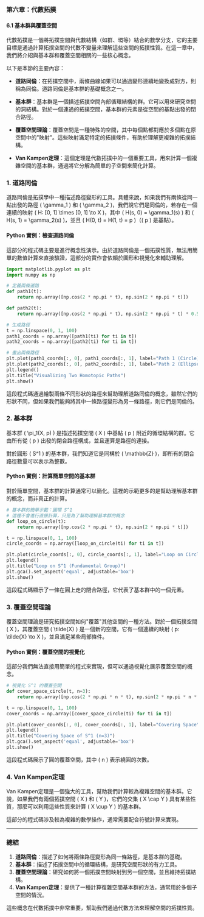 ### 第六章：代數拓撲

#### 6.1 基本群與覆蓋空間

代數拓撲是一個將拓撲空間與代數結構（如群、環等）結合的數學分支，它的主要目標是通過計算拓撲空間的代數不變量來理解這些空間的拓撲性質。在這一章中，我們將介紹與基本群和覆蓋空間相關的一些核心概念。

以下是本節的主要內容：

- **道路同倫**：在拓撲空間中，兩條曲線如果可以通過變形連續地變換成對方，則稱為同倫。道路同倫是基本群的基礎概念之一。
  
- **基本群**：基本群是一個描述拓撲空間內部循環結構的群。它可以用來研究空間的洞結構。對於一個連通的拓撲空間，基本群的元素是從空間的基點出發的閉合路徑。
  
- **覆蓋空間理論**：覆蓋空間是一種特殊的空間，其中每個點都對應於多個點在原空間中的"映射"。這些映射滿足特定的拓撲條件，有助於理解更複雜的拓撲結構。

- **Van Kampen定理**：這個定理是代數拓撲中的一個重要工具，用來計算一個複雜空間的基本群，通過將它分解為簡單的子空間來簡化計算。

### 1. 道路同倫

道路同倫是拓撲學中一種描述路徑變形的工具。具體來說，如果我們有兩條從同一點出發的路徑 \( \gamma_1 \) 和 \( \gamma_2 \)，我們說它們是同倫的，若存在一個連續的映射 \( H: [0, 1] \times [0, 1] \to X \)，其中 \( H(s, 0) = \gamma_1(s) \) 和 \( H(s, 1) = \gamma_2(s) \)，並且 \( H(0, t) = H(1, t) = p \)（\( p \) 是基點）。

#### Python 實例：檢查道路同倫

這部分的程式碼主要是進行概念性演示。由於道路同倫是一個拓撲性質，無法用簡單的數值計算來直接驗證，這部分的實作會依賴於圖形和視覺化來輔助理解。

```python
import matplotlib.pyplot as plt
import numpy as np

# 定義兩條道路
def path1(t):
    return np.array([np.cos(2 * np.pi * t), np.sin(2 * np.pi * t)])

def path2(t):
    return np.array([np.cos(2 * np.pi * t), np.sin(2 * np.pi * t) * 0.5])

# 生成路徑
t = np.linspace(0, 1, 100)
path1_coords = np.array([path1(ti) for ti in t])
path2_coords = np.array([path2(ti) for ti in t])

# 畫出兩條路徑
plt.plot(path1_coords[:, 0], path1_coords[:, 1], label="Path 1 (Circle)")
plt.plot(path2_coords[:, 0], path2_coords[:, 1], label="Path 2 (Ellipse)")
plt.legend()
plt.title("Visualizing Two Homotopic Paths")
plt.show()
```

這段程式碼通過繪製兩條不同形狀的路徑來幫助理解道路同倫的概念，雖然它們的形狀不同，但如果我們能夠將其中一條路徑變形為另一條路徑，則它們是同倫的。

### 2. 基本群

基本群 \( \pi_1(X, p) \) 是描述拓撲空間 \( X \) 中基點 \( p \) 附近的循環結構的群。它由所有從 \( p \) 出發的閉合路徑構成，並且運算是路徑的連接。

對於圓形 \( S^1 \) 的基本群，我們知道它是同構於 \( \mathbb{Z} \)，即所有的閉合路徑數量可以表示為整數。

#### Python 實例：計算簡單空間的基本群

對於簡單空間，基本群的計算通常可以簡化。這裡的示範更多的是幫助理解基本群的概念，而非真正的計算。

```python
# 基本群的簡單示範：圓環 S^1
# 這裡不會進行直接計算，只是為了幫助理解基本群的概念
def loop_on_circle(t):
    return np.array([np.cos(2 * np.pi * t), np.sin(2 * np.pi * t)])

t = np.linspace(0, 1, 100)
circle_coords = np.array([loop_on_circle(ti) for ti in t])

plt.plot(circle_coords[:, 0], circle_coords[:, 1], label="Loop on Circle")
plt.legend()
plt.title("Loop on S^1 (Fundamental Group)")
plt.gca().set_aspect('equal', adjustable='box')
plt.show()
```

這段程式碼顯示了一條在圓上走的閉合路徑，它代表了基本群中的一個元素。

### 3. 覆蓋空間理論

覆蓋空間理論是研究拓撲空間如何"覆蓋"其他空間的一種方法。對於一個拓撲空間 \( X \)，其覆蓋空間 \( \tilde{X} \) 是一個新的空間，它有一個連續的映射 \( p: \tilde{X} \to X \)，並且滿足某些局部條件。

#### Python 實例：覆蓋空間的視覺化

這部分我們無法直接用簡單的程式來實現，但可以通過視覺化展示覆蓋空間的概念。

```python
# 視覺化 S^1 的覆蓋空間
def cover_space_circle(t, n=3):
    return np.array([np.cos(2 * np.pi * n * t), np.sin(2 * np.pi * n * t)])

t = np.linspace(0, 1, 100)
cover_coords = np.array([cover_space_circle(ti) for ti in t])

plt.plot(cover_coords[:, 0], cover_coords[:, 1], label="Covering Space")
plt.legend()
plt.title("Covering Space of S^1 (n=3)")
plt.gca().set_aspect('equal', adjustable='box')
plt.show()
```

這段程式碼展示了圓的覆蓋空間，其中 \( n \) 表示繞圓的次數。

### 4. Van Kampen定理

Van Kampen定理是一個強大的工具，幫助我們計算較為複雜空間的基本群。它說，如果我們有兩個拓撲空間 \( X \) 和 \( Y \)，它們的交集 \( X \cap Y \) 具有某些性質，那麼可以利用這些性質來計算 \( X \cup Y \) 的基本群。

這部分的程式碼涉及較為複雜的數學操作，通常需要配合符號計算來實現。

---

### 總結

1. **道路同倫**：描述了如何將兩條路徑變形為同一條路徑，是基本群的基礎。
2. **基本群**：描述了拓撲空間中的循環結構，是研究空間形狀的有力工具。
3. **覆蓋空間理論**：研究如何將一個拓撲空間映射到另一個空間，並且維持拓撲結構。
4. **Van Kampen定理**：提供了一種計算復雜空間基本群的方法，通常用於多個子空間的情況。

這些概念在代數拓撲中非常重要，幫助我們通過代數方法來理解空間的拓撲性質。